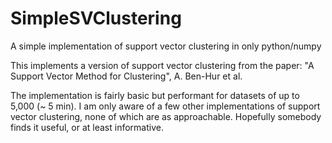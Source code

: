 # SimpleSVClustering
A simple implementation of support vector clustering in only python/numpy

This implements a version of support vector clustering from the paper:
"A Support Vector Method for Clustering", A. Ben-Hur et al.

The implementation is fairly basic but performant for datasets of up to 5,000 (~ 5 min). I am only aware of a few other implementations of support vector clustering, none of which are as approachable. Hopefully somebody finds it useful, or at least informative.
